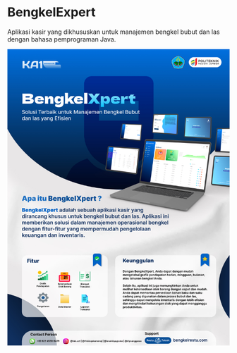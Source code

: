 # BengkelExpert
Aplikasi kasir yang dikhususkan untuk manajemen bengkel bubut dan las dengan bahasa pemprograman Java.

![alt text](https://github.com/muhfaisaizat/BengkelExpert/blob/main/src/com/bengkel/icon/poster%20KA1%20Bengkel.jpg?raw=true)
